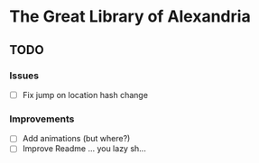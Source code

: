 # The Great Library of Alexandria

## TODO

### Issues

- [ ] Fix jump on location hash change

### Improvements

- [ ] Add animations (but where?)
- [ ] Improve Readme ... you lazy sh...
